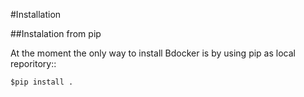 #Installation

##Instalation from pip

At the moment the only way to install Bdocker is by using pip as local reporitory::

    $pip install .
    
